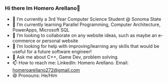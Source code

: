 ### Hi there Im Homero Arellano👋

<!--
**homero272/homero272** is a ✨ _special_ ✨ repository because its `README.md` (this file) appears on your GitHub profile.

Here are some ideas to get you started:
-->
- 🔭 I’m currently a 3rd Year Computer Science Student @ Sonoma State
- 🌱 I’m currently learning Parallel Programming, Computer Architecture, PowerApps, Microsoft SQL
- 👯 I’m looking to collaborate on any website ideas, such as maybe an e-commerce or personal website
- 🤔 I’m looking for help with improving/learning any skills that would be useful for a future software engineer!
- 💬 Ask me about C++, Game Dev, problem solving.
- 📫 How to reach me: LinkedIn: Homero Arellano. Email: homeroarellano272@gmail.com
- 😄 Pronouns: He/Him


